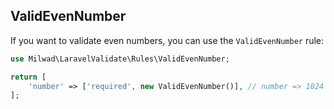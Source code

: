 ## ValidEvenNumber

If you want to validate even numbers, you can use the `ValidEvenNumber` rule:

```php
use Milwad\LaravelValidate\Rules\ValidEvenNumber;

return [
    'number' => ['required', new ValidEvenNumber()], // number => 1024
];
```
